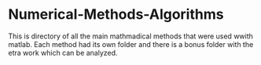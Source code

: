 # Numerical-Methods-Algorithms
 
This is directory of all the main mathmadical methods that were used wwith matlab.
Each method had its own folder and there is a bonus folder with the etra work which can be analyzed.
